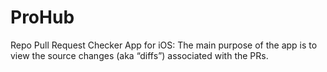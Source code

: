 # ProHub

Repo Pull Request Checker App for iOS:
The main purpose of the app is to view the source changes (aka “diffs”) associated with the PRs.
